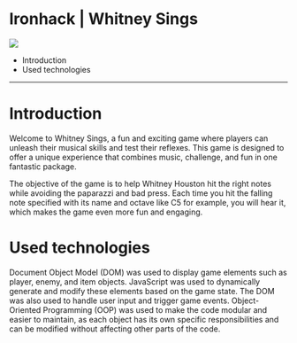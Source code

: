 # Ironhack | Whitney Sings

![](https://i.imgur.com/1QgrNNw.png)

- Introduction
- Used technologies

---

# Introduction

Welcome to Whitney Sings, a fun and exciting game where players can unleash their musical skills and test their reflexes. This game is designed to offer a unique experience that combines music, challenge, and fun in one fantastic package.

The objective of the game is to help Whitney Houston hit the right notes while avoiding the paparazzi and bad press. Each time you hit the falling note specified with its name and octave like C5 for example, you will hear it, which makes the game even more fun and engaging.

# Used technologies

Document Object Model (DOM) was used to display game elements such as player, enemy, and item objects. JavaScript was used to dynamically generate and modify these elements based on the game state. The DOM was also used to handle user input and trigger game events.
Object-Oriented Programming (OOP) was used to make the code modular and easier to maintain, as each object has its own specific responsibilities and can be modified without affecting other parts of the code.
